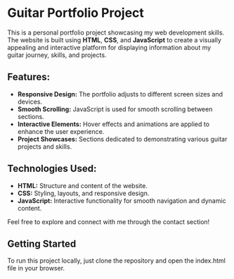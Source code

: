 # Guitar Portfolio Project
This is a personal portfolio project showcasing my web development skills. The website is built using **HTML**, **CSS**, and **JavaScript** to create a visually appealing and interactive platform for displaying information about my guitar journey, skills, and projects.
## Features:
- **Responsive Design:** The portfolio adjusts to different screen sizes and devices.
- **Smooth Scrolling:** JavaScript is used for smooth scrolling between sections.
- **Interactive Elements:** Hover effects and animations are applied to enhance the user experience.
- **Project Showcases:** Sections dedicated to demonstrating various guitar projects and skills.
## Technologies Used:
- **HTML:** Structure and content of the website.
- **CSS:** Styling, layouts, and responsive design.
- **JavaScript:** Interactive functionality for smooth navigation and dynamic content.

Feel free to explore and connect with me through the contact section!
## Getting Started
To run this project locally, just clone the repository and open the index.html file in your browser.
